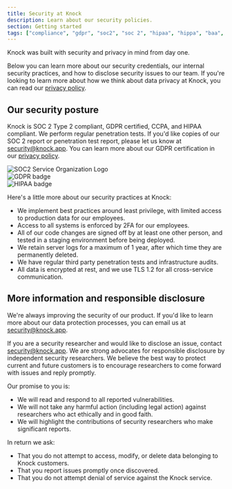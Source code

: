```yaml
---
title: Security at Knock
description: Learn about our security policies.
section: Getting started
tags: ["compliance", "gdpr", "soc2", "soc 2", "hipaa", "hippa", "baa", "ccpa"]
---
```


Knock was built with security and privacy in mind from day one.

Below you can learn more about our security credentials, our internal security practices, and how to disclose security issues to our team. If you're looking to learn more about how we think about data privacy at Knock, you can read our [privacy policy](https://knock.app/legal/privacy-policy).

## Our security posture

Knock is SOC 2 Type 2 compliant, GDPR certified, CCPA, and HIPAA compliant. We perform regular penetration tests. If you'd like copies of our SOC 2 report or penetration test report, please let us know at [security@knock.app](mailto:security@knock.app). You can learn more about our GDPR certification in our [privacy policy](https://knock.app/legal/privacy-policy).

<div className="flex flex-row items-center justify-center space-x-4">
  <div>
    <Image
      src={"/images/21972-312_SOC_NonCPA.png"}
      alt="SOC2 Service Organization Logo"
      width={120}
      height={120}
    />
  </div>
  <div>
    <Image
      src={"/images/gdpr-badge-2.png"}
      alt="GDPR badge"
      width={120}
      height={120}
      className="self-center ml-2"
    />
  </div>
  <div>
    <Image
      src={"/images/hipaa-badge.png"}
      alt="HIPAA badge"
      width={120}
      height={120}
      className="self-center"
    />
  </div>
</div>

Here's a little more about our security practices at Knock:

- We implement best practices around least privilege, with limited access to production data for our employees.
- Access to all systems is enforced by 2FA for our employees.
- All of our code changes are signed off by at least one other person, and tested in a staging environment before being deployed.
- We retain server logs for a maximum of 1 year, after which time they are permanently deleted.
- We have regular third party penetration tests and infrastructure audits.
- All data is encrypted at rest, and we use TLS 1.2 for all cross-service communication.

## More information and responsible disclosure

We're always improving the security of our product. If you'd like to learn more about our data protection processes, you can email us at [security@knock.app](mailto:security@knock.app).

If you are a security researcher and would like to disclose an issue, contact [security@knock.app](mailto:security@knock.app). We are strong advocates for responsible disclosure by independent security researchers. We believe the best way to protect current and future customers is to encourage researchers to come forward with issues and reply promptly.

Our promise to you is:

- We will read and respond to all reported vulnerabilities.
- We will not take any harmful action (including legal action) against researchers who act ethically and in good faith.
- We will highlight the contributions of security researchers who make significant reports.

In return we ask:

- That you do not attempt to access, modify, or delete data belonging to Knock customers.
- That you report issues promptly once discovered.
- That you do not attempt denial of service against the Knock service.

<br />
